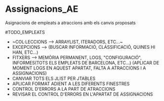 # Assignacions_AE
Asignacions de empleats a atraccions amb els canvis proposats


#TODO_EMPLEATS
- ~COL·LECCIONS --> ARRAYLIST, ITERADORS, ETC...~
- EXCEPCIONS --> (BUSCAR INFORMACIÓ, CLASSIFICACIÓ, QUINES HI HAN, ETC...)
- FITXERS --> MEMÒRIA PERMANENT, LOGS, "CONFIGURACIÓ", INFORMES(TOTS ELS EMPLEATS DE BARCELONA, ETC...) (APLICAR DE MOMENT LOGS EN AQUEST APARTAT, FALTA A ATRACCIONS I A ASSIGNACIONS)
- CANVIAR TOTS ELS JLIST PER JTABLES
- APLICAR FORMAT ADIENT A LES DIFERENTS FINESTRES
- CONTROL D'ERRORS A LA PART DE ATRACCIONS
- REVISAR EL CONTROL D'ERRORS EN L'APARTAT DE ASSIGNACIONS 